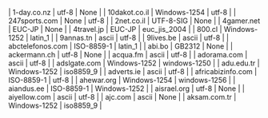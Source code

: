 | 1-day.co.nz | utf-8 | None |
| 10dakot.co.il | Windows-1254 | utf-8 |
| 247sports.com | None | utf-8 |
| 2net.co.il | UTF-8-SIG | None |
| 4gamer.net | EUC-JP | None |
| 4travel.jp | EUC-JP | euc_jis_2004 |
| 800.cl | Windows-1252 | latin_1 |
| 9annas.tn | ascii | utf-8 |
| 9lives.be | ascii | utf-8 |
| abctelefonos.com | ISO-8859-1 | latin_1 |
| abi.bo | GB2312 | None |
| ackermann.ch | utf-8 | None |
| acqua.fm | ascii | utf-8 |
| adorama.com | ascii | utf-8 |
| adslgate.com | Windows-1252 | windows-1250 |
| adu.edu.tr | Windows-1252 | iso8859_9 |
| adverts.ie | ascii | utf-8 |
| africabizinfo.com | ISO-8859-1 | utf-8 |
| ahewar.org | Windows-1254 | windows-1256 |
| aiandus.ee | ISO-8859-1 | Windows-1252 |
| aisrael.org | utf-8 | None |
| aiyellow.com | ascii | utf-8 |
| ajc.com | ascii | None |
| aksam.com.tr | Windows-1252 | iso8859_9 |
